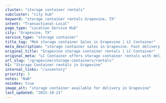 ```yaml
---
cluster: "storage container rentals"
subcluster: "city hub"
keyword: "storage container rentals Grapevine, TX"
intent: "Transactional-Local"
page_type: "Location Service Hub"
city: "Grapevine, TX"
service_type: "storage container"
title_tag: "Mok storage container Sales in Grapevine | LC Container"
meta_description: "storage container sales in Grapevine. Fast delivery, competitive pricing. Serving storage containers area. Quote ID: 8RN. Call (214) 524-4168 for your free quote today."
original_title: "Grapevine storage container rentals | LC Container"
original_meta: "LC Container offers storage container rentals with delivery in Grapevine, TX. Local. Fast quotes. Since 2003."
url_slug: "/grapevine/storage-containers/rentals"
h1: "Storage Container rentals in Grapevine"
internal_links: "/inventory"
priority: 3
notes: "NaN"
noindex: true
image_alt: "storage container available for delivery in Grapevine"
last_updated: "2025-10-21"
---
```


<!-- TODO: Add unique city/inventory copy, images, and internal links here. -->
